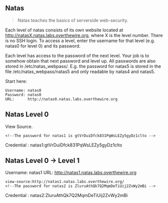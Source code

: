 ## Natas

> Natas teaches the basics of serverside web-security.

Each level of natas consists of its own website located at http://natasX.natas.labs.overthewire.org, where X is the level number. There is no SSH login. To access a level, enter the username for that level (e.g. natas0 for level 0) and its password.

Each level has access to the password of the next level. Your job is to somehow obtain that next password and level up. All passwords are also stored in /etc/natas_webpass/. E.g. the password for natas5 is stored in the file /etc/natas_webpass/natas5 and only readable by natas4 and natas5.

Start here:

```
Username: natas0
Password: natas0
URL:      http://natas0.natas.labs.overthewire.org
```

## Natas Level 0

View Source.

```
<!--The password for natas1 is gtVrDuiDfck831PqWsLEZy5gyDz1clto -->
```

Credential : natas1:gtVrDuiDfck831PqWsLEZy5gyDz1clto

## Natas Level 0 → Level 1

Username: natas1
URL:      http://natas1.natas.labs.overthewire.org


```
view-source:http://natas1.natas.labs.overthewire.org/
<!--The password for natas2 is ZluruAthQk7Q2MqmDeTiUij2ZvWy2mBi -->
```

Credential : natas2:ZluruAthQk7Q2MqmDeTiUij2ZvWy2mBi

